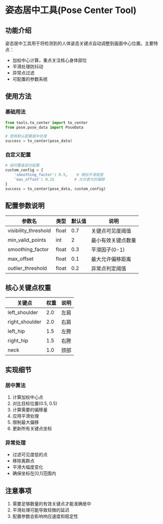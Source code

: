 # 姿态居中工具(Pose Center Tool)

## 功能介绍
姿态居中工具用于将检测到的人体姿态关键点自动调整到画面中心位置。主要特点：
- 加权中心计算，重点关注核心身体部位
- 平滑处理防抖动
- 异常点过滤
- 可配置的参数系统

## 使用方法

### 基础用法
```python
from tools.to_center import to_center
from pose.pose_data import PoseData

# 使用默认配置居中处理
success = to_center(pose_data)
```

### 自定义配置
```python
# 临时覆盖部分配置
custom_config = {
    'smoothing_factor': 0.5,    # 增加平滑程度
    'max_offset': 0.15         # 允许更大的偏移
}
success = to_center(pose_data, custom_config)
```

## 配置参数说明

| 参数名 | 类型 | 默认值 | 说明 |
|--------|------|--------|------|
| visibility_threshold | float | 0.7 | 关键点可见度阈值 |
| min_valid_points | int | 2 | 最小有效关键点数量 |
| smoothing_factor | float | 0.3 | 平滑因子(0-1) |
| max_offset | float | 0.1 | 最大允许偏移距离 |
| outlier_threshold | float | 0.2 | 异常点判定阈值 |

## 核心关键点权重

| 关键点 | 权重 | 说明 |
|--------|------|------|
| left_shoulder | 2.0 | 左肩 |
| right_shoulder | 2.0 | 右肩 |
| left_hip | 1.5 | 左胯 |
| right_hip | 1.5 | 右胯 |
| neck | 1.0 | 颈部 |

## 实现细节

### 居中算法
1. 计算加权中心点
2. 对比目标位置(0.5, 0.5)
3. 计算需要的偏移量
4. 应用平滑处理
5. 限制最大偏移
6. 更新所有关键点坐标

### 异常处理
- 过滤可见度低的点
- 移除离群点
- 平滑大幅度变化
- 确保坐标在[0,1]范围内

## 注意事项
1. 需要足够数量的有效关键点才能准确居中
2. 平滑处理可能导致轻微的延迟
3. 配置参数会影响响应速度和稳定性
